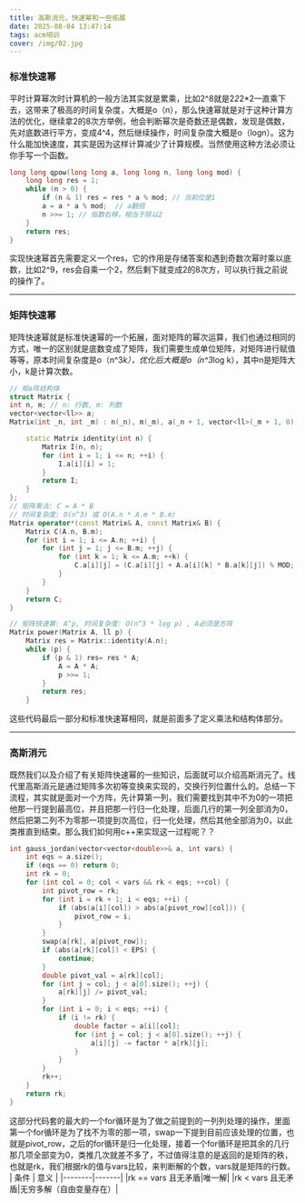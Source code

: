 ```yaml
---
title: 高斯消元，快速幂和一些拓展
date: 2025-08-04 13:47:14
tags: acm培训
cover: /img/02.jpg
---
```

### 标准快速幂
平时计算幂次时计算机的一般方法其实就是累乘，比如2^8就是2*2*2*2一直乘下去，这带来了极高的时间复杂度，大概是o（n），那么快速幂就是对于这种计算方法的优化，继续拿2的8次方举例，他会判断幂次是奇数还是偶数，发现是偶数，先对底数进行平方，变成4^4，然后继续操作，时间复杂度大概是o（logn）。这为什么能加快速度，其实是因为这样计算减少了计算规模。当然使用这种方法必须让你手写一个函数。
```cpp
long long qpow(long long a, long long n, long long mod) {
    long long res = 1;
    while (n > 0) {
        if (n & 1) res = res * a % mod; // 当前位是1
        a = a * a % mod;  // a翻倍
        n >>= 1; // 指数右移，相当于除以2
    }
    return res;
}
```
实现快速幂首先需要定义一个res，它的作用是存储答案和遇到奇数次幂时乘以底数，比如2^9，res会自乘一个2，然后剩下就变成2的8次方，可以执行我之前说的操作了。
_________________
### 矩阵快速幂
矩阵快速幂就是标准快速幂的一个拓展，面对矩阵的幂次运算，我们也通过相同的方式，唯一的区别就是底数变成了矩阵，我们需要生成单位矩阵，对矩阵进行赋值等等，原本时间复杂度是o（n^3*k），优化后大概是o（n^3*log k），其中n是矩阵大小，k是计算次数。
```cpp
// 矩a阵结构体
struct Matrix {
int n, m; // n: 行数, m: 列数
vector<vector<ll>> a;
Matrix(int _n, int _m) : n(_n), m(_m), a(_n + 1, vector<ll>(_m + 1, 0)) {}

    static Matrix identity(int n) {
        Matrix I(n, n);
        for (int i = 1; i <= n; ++i) {
            I.a[i][i] = 1;
        }
        return I;
    }
};
// 矩阵乘法: C = A * B
// 时间复杂度: O(n^3) 或 O(A.n * A.m * B.m)
Matrix operator*(const Matrix& A, const Matrix& B) {
    Matrix C(A.n, B.m);
    for (int i = 1; i <= A.n; ++i) {
        for (int j = 1; j <= B.m; ++j) {
            for (int k = 1; k <= A.m; ++k) {
                C.a[i][j] = (C.a[i][j] + A.a[i][k] * B.a[k][j]) % MOD;
            }
        }
    }
    return C;
}

// 矩阵快速幂: A^p, 时间复杂度: O(n^3 * log p) , A必须是方阵
Matrix power(Matrix A, ll p) {
    Matrix res = Matrix::identity(A.n);
    while (p) {
        if (p & 1) res= res * A;
            A = A * A;
            p >>= 1;
        }
        return res;
    }
```
这些代码最后一部分和标准快速幂相同，就是前面多了定义乘法和结构体部分。
_________________
### 高斯消元
既然我们以及介绍了有关矩阵快速幂的一些知识，后面就可以介绍高斯消元了。线代里高斯消元是通过矩阵多次初等变换来实现的，交换行列位置什么的。总结一下流程，其实就是面对一个方阵，先计算第一列，我们需要找到其中不为0的一项把他那一行提到最高位，并且把那一行归一化处理，后面几行的第一列全部消为0，然后把第二列不为零那一项提到次高位，归一化处理，然后其他全部消为0，以此类推直到结束。那么我们如何用c++来实现这一过程呢？？
```cpp
int gauss_jordan(vector<vector<double>>& a, int vars) {
    int eqs = a.size();
    if (eqs == 0) return 0;
    int rk = 0;
    for (int col = 0; col < vars && rk < eqs; ++col) {
        int pivot_row = rk;
        for (int i = rk + 1; i < eqs; ++i) {
            if (abs(a[i][col]) > abs(a[pivot_row][col])) {
                pivot_row = i;
            }
        }
        swap(a[rk], a[pivot_row]);
        if (abs(a[rk][col]) < EPS) {
            continue; 
        }
        double pivot_val = a[rk][col];
        for (int j = col; j < a[0].size(); ++j) {
            a[rk][j] /= pivot_val;
        }
        for (int i = 0; i < eqs; ++i) {
            if (i != rk) {
                double factor = a[i][col];
                for (int j = col; j < a[0].size(); ++j) {
                    a[i][j] -= factor * a[rk][j];
                }
            }
        }
        rk++;
    }
    return rk;
}
```
这部分代码套的最大的一个for循环是为了做之前提到的一列列处理的操作，里面第一个for循环是为了找不为零的那一项，swap一下提到目前应该处理的位置，也就是pivot_row，之后的for循环是归一化处理，接着一个for循环是把其余的几行那几项全部变为0，类推几次就差不多了，不过值得注意的是返回的是矩阵的秩，也就是rk，我们根据rk的值与vars比较，来判断解的个数，vars就是矩阵的行数。
|  条件  |  意义  |
|--------|-------|
|rk == vars 且无矛盾|唯一解|
|rk < vars 且无矛盾|无穷多解（自由变量存在）|